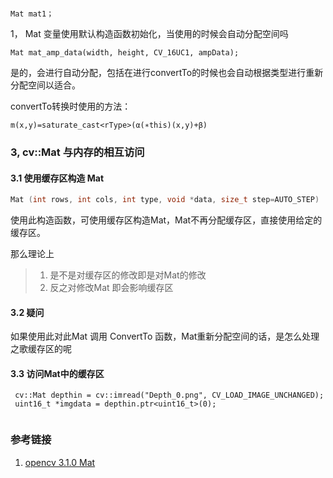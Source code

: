 ```

```



```
Mat mat1；
```

1， Mat 变量使用默认构造函数初始化，当使用的时候会自动分配空间吗

```
Mat mat_amp_data(width, height, CV_16UC1, ampData);
```

是的，会进行自动分配，包括在进行convertTo的时候也会自动根据类型进行重新分配空间以适合。

convertTo转换时使用的方法：

```
m(x,y)=saturate_cast<rType>(α(∗this)(x,y)+β)
```



### 3,  cv::Mat 与内存的相互访问



#### 3.1 使用缓存区构造 Mat

```c++
Mat (int rows, int cols, int type, void *data, size_t step=AUTO_STEP)
```

使用此构造函数，可使用缓存区构造Mat，Mat不再分配缓存区，直接使用给定的缓存区。

那么理论上

> 1. 是不是对缓存区的修改即是对Mat的修改
> 2. 反之对修改Mat  即会影响缓存区

#### 3.2 疑问

如果使用此对此Mat 调用 ConvertTo 函数，Mat重新分配空间的话，是怎么处理之歌缓存区的呢

#### 3.3 访问Mat中的缓存区

```
 cv::Mat depthin = cv::imread("Depth_0.png", CV_LOAD_IMAGE_UNCHANGED);
 uint16_t *imgdata = depthin.ptr<uint16_t>(0);
 
```



### 参考链接

1. [opencv 3.1.0 Mat ](https://docs.opencv.org/3.1.0/d3/d63/classcv_1_1Mat.html)

